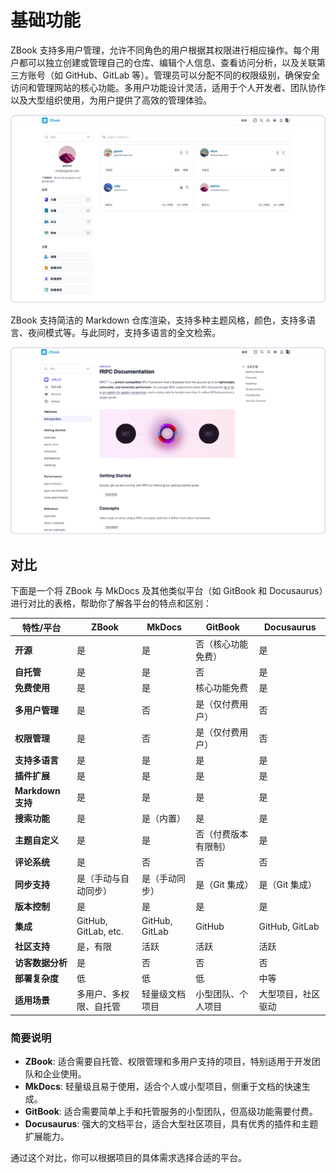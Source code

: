 # 基础功能

ZBook 支持多用户管理，允许不同角色的用户根据其权限进行相应操作。每个用户都可以独立创建或管理自己的仓库、编辑个人信息、查看访问分析，以及关联第三方账号（如 GitHub、GitLab 等）。管理员可以分配不同的权限级别，确保安全访问和管理网站的核心功能。多用户功能设计灵活，适用于个人开发者、团队协作以及大型组织使用，为用户提供了高效的管理体验。

![多用户](./assets/多用户.png)

ZBook 支持简洁的 Markdown 仓库渲染，支持多种主题风格，颜色，支持多语言、夜间模式等。与此同时，支持多语言的全文检索。

![doc](./assets/doc.png)

## 对比

下面是一个将 ZBook 与 MkDocs 及其他类似平台（如 GitBook 和 Docusaurus）进行对比的表格，帮助你了解各平台的特点和区别：

| 特性/平台         | ZBook                  | MkDocs         | GitBook              | Docusaurus         |
| ----------------- | ---------------------- | -------------- | -------------------- | ------------------ |
| **开源**          | 是                     | 是             | 否（核心功能免费）   | 是                 |
| **自托管**        | 是                     | 是             | 否                   | 是                 |
| **免费使用**      | 是                     | 是             | 核心功能免费         | 是                 |
| **多用户管理**    | 是                     | 否             | 是（仅付费用户）     | 否                 |
| **权限管理**      | 是                     | 否             | 是（仅付费用户）     | 否                 |
| **支持多语言**    | 是                     | 是             | 是                   | 是                 |
| **插件扩展**      | 是                     | 是             | 是                   | 是                 |
| **Markdown 支持** | 是                     | 是             | 是                   | 是                 |
| **搜索功能**      | 是                     | 是（内置）     | 是                   | 是                 |
| **主题自定义**    | 是                     | 是             | 否（付费版本有限制） | 是                 |
| **评论系统**      | 是                     | 否             | 否                   | 否                 |
| **同步支持**      | 是（手动与自动同步）   | 是（手动同步） | 是（Git 集成）       | 是（Git 集成）     |
| **版本控制**      | 是                     | 是             | 是                   | 是                 |
| **集成**          | GitHub, GitLab, etc.   | GitHub, GitLab | GitHub               | GitHub, GitLab     |
| **社区支持**      | 是，有限                     | 活跃           | 活跃                 | 活跃               |
| **访客数据分析**  | 是                     | 否             | 否                   | 否                 |
| **部署复杂度**    | 低                     | 低             | 低                   | 中等               |
| **适用场景**      | 多用户、多权限、自托管 | 轻量级文档项目 | 小型团队、个人项目   | 大型项目，社区驱动 |

### **简要说明**

- **ZBook**: 适合需要自托管、权限管理和多用户支持的项目，特别适用于开发团队和企业使用。
- **MkDocs**: 轻量级且易于使用，适合个人或小型项目，侧重于文档的快速生成。
- **GitBook**: 适合需要简单上手和托管服务的小型团队，但高级功能需要付费。
- **Docusaurus**: 强大的文档平台，适合大型社区项目，具有优秀的插件和主题扩展能力。

通过这个对比，你可以根据项目的具体需求选择合适的平台。
